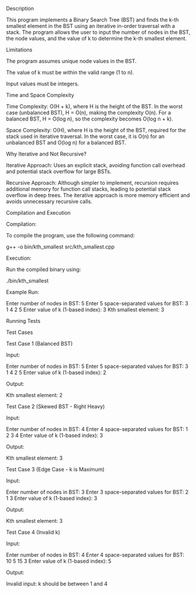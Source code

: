 Description

This program implements a Binary Search Tree (BST) and finds the k-th smallest element in the BST using an iterative in-order traversal with a stack. The program allows the user to input the number of nodes in the BST, the node values, and the value of k to determine the k-th smallest element.


Limitations

The program assumes unique node values in the BST.

The value of k must be within the valid range (1 to n).

Input values must be integers.


Time and Space Complexity

Time Complexity: O(H + k), where H is the height of the BST. In the worst case (unbalanced BST), H = O(n), making the complexity O(n). For a balanced BST, H = O(log n), so the complexity becomes O(log n + k).

Space Complexity: O(H), where H is the height of the BST, required for the stack used in iterative traversal. In the worst case, it is O(n) for an unbalanced BST and O(log n) for a balanced BST.


Why Iterative and Not Recursive?

Iterative Approach: Uses an explicit stack, avoiding function call overhead and potential stack overflow for large BSTs.

Recursive Approach: Although simpler to implement, recursion requires additional memory for function call stacks, leading to potential stack overflow in deep trees. The iterative approach is more memory efficient and avoids unnecessary recursive calls.


Compilation and Execution

Compilation:

To compile the program, use the following command:

 g++ -o bin/kth_smallest src/kth_smallest.cpp

Execution:

Run the compiled binary using:

 ./bin/kth_smallest

Example Run:

Enter number of nodes in BST: 5
Enter 5 space-separated values for BST: 3 1 4 2 5
Enter value of k (1-based index): 3
Kth smallest element: 3


Running Tests

Test Cases

Test Case 1 (Balanced BST)

Input:

Enter number of nodes in BST: 5
Enter 5 space-separated values for BST: 3 1 4 2 5
Enter value of k (1-based index): 2

Output:

Kth smallest element: 2

Test Case 2 (Skewed BST - Right Heavy)

Input:

Enter number of nodes in BST: 4
Enter 4 space-separated values for BST: 1 2 3 4
Enter value of k (1-based index): 3

Output:

Kth smallest element: 3

Test Case 3 (Edge Case - k is Maximum)

Input:

Enter number of nodes in BST: 3
Enter 3 space-separated values for BST: 2 1 3
Enter value of k (1-based index): 3

Output:

Kth smallest element: 3

Test Case 4 (Invalid k)

Input:

Enter number of nodes in BST: 4
Enter 4 space-separated values for BST: 10 5 15 3
Enter value of k (1-based index): 5

Output:

Invalid input: k should be between 1 and 4


